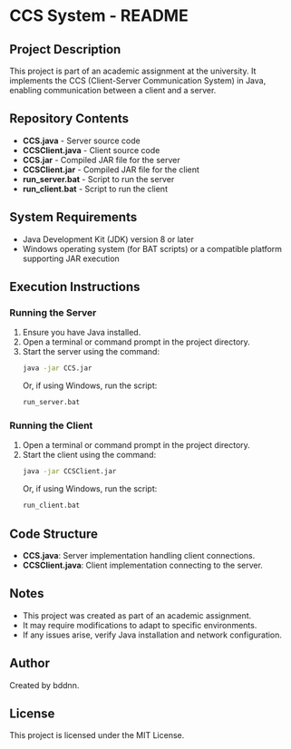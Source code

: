 # CCS System - README

## Project Description
This project is part of an academic assignment at the university. It implements the CCS (Client-Server Communication System) in Java, enabling communication between a client and a server.

## Repository Contents

- **CCS.java** - Server source code
- **CCSClient.java** - Client source code
- **CCS.jar** - Compiled JAR file for the server
- **CCSClient.jar** - Compiled JAR file for the client
- **run_server.bat** - Script to run the server
- **run_client.bat** - Script to run the client

## System Requirements
- Java Development Kit (JDK) version 8 or later
- Windows operating system (for BAT scripts) or a compatible platform supporting JAR execution

## Execution Instructions

### Running the Server
1. Ensure you have Java installed.
2. Open a terminal or command prompt in the project directory.
3. Start the server using the command:
   ```sh
   java -jar CCS.jar
   ```
   Or, if using Windows, run the script:
   ```sh
   run_server.bat
   ```

### Running the Client
1. Open a terminal or command prompt in the project directory.
2. Start the client using the command:
   ```sh
   java -jar CCSClient.jar
   ```
   Or, if using Windows, run the script:
   ```sh
   run_client.bat
   ```

## Code Structure
- **CCS.java**: Server implementation handling client connections.
- **CCSClient.java**: Client implementation connecting to the server.

## Notes
- This project was created as part of an academic assignment.
- It may require modifications to adapt to specific environments.
- If any issues arise, verify Java installation and network configuration.

## Author
Created by bddnn.

## License
This project is licensed under the MIT License.

